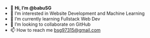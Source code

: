- 👋 **Hi, I’m @babuSG**
- 👀 I’m interested in Website Development and Machine Learning
- 🌱 I’m currently learning Fullstack Web Dev
- 💞️ I’m looking to collaborate on GitHub
- 📫 How to reach me bsg97315@gmail.com

<!---
babubarath/babubarath is a ✨ special ✨ repository because its `README.md` (this file) appears on your GitHub profile.
You can click the Preview link to take a look at your changes.
--->

